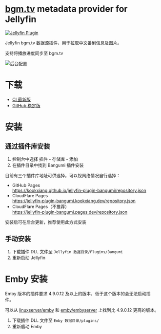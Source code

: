 # [bgm.tv](https://bgm.tv) metadata provider for Jellyfin

[![Jellyfin Plugin](https://github.com/kookxiang/jellyfin-plugin-bangumi/actions/workflows/build.yml/badge.svg)](https://github.com/kookxiang/jellyfin-plugin-bangumi/actions/workflows/build.yml)

Jellyfin bgm.tv 数据源插件，用于拉取中文番剧信息及图片。

支持将播放进度同步至 bgm.tv

![后台配置](https://user-images.githubusercontent.com/2725379/158064318-98a82a79-a783-4552-abaa-af18724ad9bf.png)

# 下载

 - [CI 最新版](https://github.com/kookxiang/jellyfin-plugin-bangumi/releases/tag/ci)
 - [GitHub 稳定版](https://github.com/kookxiang/jellyfin-plugin-bangumi/releases/latest)

# 安装

## 通过插件库安装

1. 控制台中选择 插件 - 存储库 - 添加
2. 在插件目录中找到 Bangumi 插件安装

目前有三个插件库地址可供选择，可以视网络情况自行选择：
 - GitHub Pages\
   https://kookxiang.github.io/jellyfin-plugin-bangumi/repository.json
 - CloudFlare Pages\
   https://jellyfin-plugin-bangumi.kookxiang.dev/repository.json
 - CloudFlare Pages（不推荐）\
   https://jellyfin-plugin-bangumi.pages.dev/repository.json

安装后可在后台更新，推荐使用此方式安装

## 手动安装

1. 下载插件 DLL 文件至 `Jellyfin 数据目录/Plugins/Bangumi`
2. 重新启动 Jellyfin

# Emby 安装

Emby 版本的插件要求 4.9.0.12 及以上的版本，低于这个版本的会无法启动插件。

可以从 [linuxserver/emby](https://hub.docker.com/r/linuxserver/emby/tags) 和 [emby/embyserver](https://hub.docker.com/r/emby/embyserver/tags) 上找到比 4.9.0.12 更高的版本。

1. 下载插件 DLL 文件至 `Emby 数据目录/plugins/`
2. 重新启动 Emby
